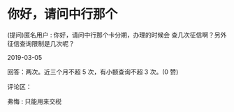 # 你好，请问中行那个

(提问)匿名用户 : 你好，请问中行那个卡分期，办理的时候会 查几次征信啊？另外征信查询限制是几次呢？

2019-03-05

回答：两次。近三个月不超 5 次，有小额查询不超 3 次。(0 赞)

评论区：

弗悔 : 只能用来交税
